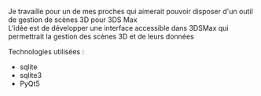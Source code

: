 Je travaille pour un de mes proches qui aimerait pouvoir disposer d'un outil de gestion de scènes 3D pour 3DS Max <br />
L'idée est de développer une interface accessible dans 3DSMax qui permettrait la gestion des scènes 3D et de leurs données <br />

Technologies utilisées :
- sqlite
- sqlite3
- PyQt5
  

